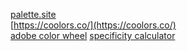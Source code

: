 [palette.site](https://palette.site/)  
[https://coolors.co/](https://coolors.co/)  
[adobe color wheel](https://color.adobe.com/)
[specificity calculator](https://specificity.keegan.st/)
